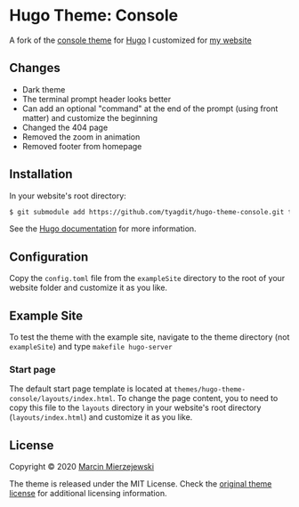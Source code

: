 # Hugo Theme: Console

A fork of the [console theme](https://github.com/mrmierzejewski/hugo-theme-console) for [Hugo](https://gohugo.io/) I customized for [my website](https://tyagdit.github.io)

## Changes

- Dark theme
- The terminal prompt header looks better 
- Can add an optional "command" at the end of the prompt (using front matter) and customize the beginning
- Changed the 404 page
- Removed the zoom in animation
- Removed footer from homepage

## Installation

In your website's root directory:

```sh
$ git submodule add https://github.com/tyagdit/hugo-theme-console.git themes/hugo-theme-console
```
    
See the [Hugo documentation](https://gohugo.io/themes/installing/) for more information.

## Configuration

Copy the `config.toml` file from the `exampleSite` directory to the root of your website folder and customize it as you like.

## Example Site

To test the theme with the example site, navigate to the theme directory (not `exampleSite`) and type `makefile hugo-server`

### Start page

The default start page template is located at `themes/hugo-theme-console/layouts/index.html`. To change the page content, you to need to copy this file to the `layouts` directory in your website's root directory (`layouts/index.html`) and customize it as you like.

## License

Copyright © 2020 [Marcin Mierzejewski](https://mrmierzejewski.com/)

The theme is released under the MIT License. Check the [original theme license](https://github.com/panr/hugo-theme-terminal/blob/master/LICENSE.md) for additional licensing information.
